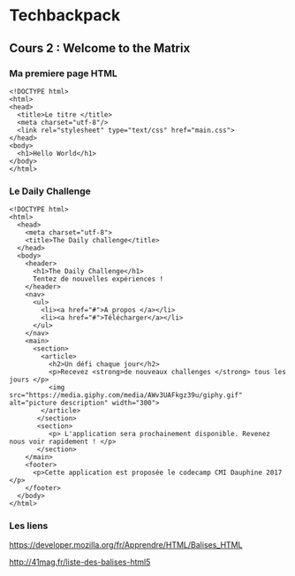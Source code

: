 # Techbackpack

## Cours 2 : Welcome to the Matrix

### Ma premiere page HTML

```
<!DOCTYPE html>
<html>
<head>
  <title>Le titre </title>
  <meta charset="utf-8"/>
  <link rel="stylesheet" type="text/css" href="main.css">
</head>
<body>
  <h1>Hello World</h1>
</body>
</html>
```

### Le Daily Challenge

```
<!DOCTYPE html>
<html>
  <head>
    <meta charset="utf-8">
    <title>The Daily challenge</title>
  </head>
  <body>
    <header>
      <h1>The Daily Challenge</h1>
      Tentez de nouvelles expériences !
    </header>
    <nav>
      <ul>
        <li><a href="#">A propos </a></li>
        <li><a href="#">Télécharger</a></li>
      </ul>
    </nav>
    <main>
      <section>
        <article>
          <h2>Un défi chaque jour</h2>
          <p>Recevez <strong>de nouveaux challenges </strong> tous les jours </p>
          <img src="https://media.giphy.com/media/AWv3UAFkgz39u/giphy.gif" alt="picture description" width="300">
        </article>
       </section>
       <section>
          <p> L'application sera prochainement disponible. Revenez nous voir rapidement ! </p>
       </section>
    </main>
    <footer>
      <p>Cette application est proposée le codecamp CMI Dauphine 2017 </p>
    </footer>
  </body>
</html>
```

### Les liens
https://developer.mozilla.org/fr/Apprendre/HTML/Balises_HTML

http://41mag.fr/liste-des-balises-html5


